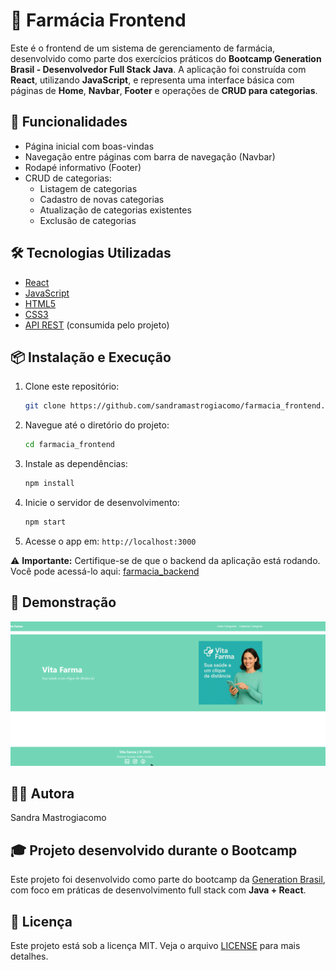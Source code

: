 # 🏥 Farmácia Frontend

Este é o frontend de um sistema de gerenciamento de farmácia, desenvolvido como parte dos exercícios práticos do **Bootcamp Generation Brasil - Desenvolvedor Full Stack Java**. A aplicação foi construída com **React**, utilizando **JavaScript**, e representa uma interface básica com páginas de **Home**, **Navbar**, **Footer** e operações de **CRUD para categorias**.

## 🚀 Funcionalidades

- Página inicial com boas-vindas
- Navegação entre páginas com barra de navegação (Navbar)
- Rodapé informativo (Footer)
- CRUD de categorias:
  - Listagem de categorias
  - Cadastro de novas categorias
  - Atualização de categorias existentes
  - Exclusão de categorias

## 🛠️ Tecnologias Utilizadas

- [React](https://reactjs.org/)
- [JavaScript](https://developer.mozilla.org/pt-BR/docs/Web/JavaScript)
- [HTML5](https://developer.mozilla.org/pt-BR/docs/Web/HTML)
- [CSS3](https://developer.mozilla.org/pt-BR/docs/Web/CSS)
- [API REST](https://github.com/sandramastrogiacomo/farmacia_backend.git) (consumida pelo projeto)

## 📦 Instalação e Execução

1. Clone este repositório:
   ```bash
   git clone https://github.com/sandramastrogiacomo/farmacia_frontend.git
   ```
2. Navegue até o diretório do projeto:
   ```bash
   cd farmacia_frontend
   ```
3. Instale as dependências:
   ```bash
   npm install
   ```
4. Inicie o servidor de desenvolvimento:
   ```bash
   npm start
   ```
5. Acesse o app em: `http://localhost:3000`

⚠️ **Importante:** Certifique-se de que o backend da aplicação está rodando. Você pode acessá-lo aqui: [farmacia_backend](https://github.com/sandramastrogiacomo/farmacia_backend.git)

## 📸 Demonstração

![alt text](vitafarma1.png)

## 👩‍💻 Autora

Sandra Mastrogiacomo

## 🎓 Projeto desenvolvido durante o Bootcamp

Este projeto foi desenvolvido como parte do bootcamp da [Generation Brasil](https://brazil.generation.org/), com foco em práticas de desenvolvimento full stack com **Java + React**.

## 📄 Licença

Este projeto está sob a licença MIT. Veja o arquivo [LICENSE](LICENSE) para mais detalhes.
